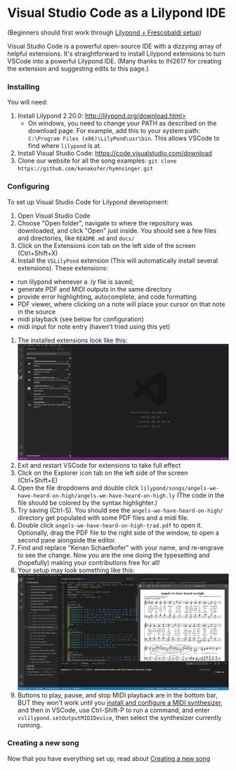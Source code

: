---
---

# Visual Studio Code as a Lilypond IDE

(Beginners should first work through [Lilypond + Frescobaldi setup](contributing))

Visual Studio Code is a powerful open-source IDE with a dizzying array of helpful extensions. It's straightforward to install Lilypond extensions to turn VSCode into a powerful Lilypond IDE. (Many thanks to lhl2617 for creating the extension and suggesting edits to this page.)


### Installing

You will need:
1. Install Lilypond 2.20.0: http://lilypond.org/download.html>
    - On windows, you need to change your PATH as described on the download page. For example, add this to your system path: `C:\Program Files (x86)\LilyPond\usr\bin`. This allows VSCode to find where `lilypond` is at.
1. Install Visual Studio Code: <https://code.visualstudio.com/download>
1. Clone our website for all the song examples: `git clone https://github.com/kenakofer/hymnsinger.git`

### Configuring

To set up Visual Studio Code for Lilypond development:
1. Open Visual Studio Code
1. Choose "Open folder", navigate to where the repository was downloaded, and click "Open" just inside. You should see a few files and directories, like `README.md` and `docs/`
1. Click on the Extensions icon tab on the left side of the screen (Ctrl+Shift+X)
1. Install the `VSLilyPond` extension (This will automatically install several extensions). These extensions:
  - run lilypond whenever a .ly file is saved;
  - generate PDF and MIDI outputs in the same directory
  - provide error highlighting, autocomplete, and code formatting
  - PDF viewer, where clicking on a note will place your cursor on that note in the source
  - midi playback (see below for configuration)
  - midi input for note entry (haven't tried using this yet)
1. The installed extensions look like this:
![VSCode Extensions screenshot](assets/img/vscode-extensions.png)
1. Exit and restart VSCode for extensions to take full effect
1. Click on the Explorer icon tab on the left side of the screen (Ctrl+Shift+E)
1. Open the file dropdowns and double click `lilypond/songs/angels-we-have-heard-on-high/angels-we-have-heard-on-high.ly` (The code in the file should be colored by the syntax highlighter.)
1. Try saving (Ctrl-S). You should see the `angels-we-have-heard-on-high/` directory get populated with some PDF files and a midi file.
1. Double click `angels-we-have-heard-on-high-trad.pdf` to open it. Optionally, drag the PDF file to the right side of the window, to open a second pane alongside the editor.
1. Find and replace "Kenan Schaefkofer" with your name, and re-engrave to see the change. Now _you_ are the one doing the typesetting and (hopefully) making your contributions free for all!
1. Your setup may look something like this:
![VSCode Workflow screenshot](assets/img/vscode-full.png)
1. Buttons to play, pause, and stop MIDI playback are in the bottom bar, BUT they won't work until you [install and configure a MIDI synthesizer](contributing#audio-playback), and then in VSCode, use Ctrl-Shift-P to run a command, and enter `vslilypond.setOutputMIDIDevice`, then select the synthesizer currently running.

### Creating a new song

Now that you have everything set up, read about [Creating a new song](how-to-new-song)